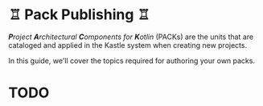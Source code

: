 # ♖ Pack Publishing ♖

_**P**roject **A**rchitectural **C**omponents for **K**otlin_ (PACKs) are the units that are cataloged and applied in 
the Kastle system when creating new projects.

In this guide, we'll cover the topics required for authoring your own packs.

# TODO
